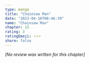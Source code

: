 ```yaml
---
type: manga
title: "Chainsaw Man"
date: "2023-04-16T08:46:39"
name: "Chainsaw Man"
chapter: 15
rating: 3
ratingEmoji: ⭐️⭐️⭐️
share: false
---
```


_[No review was written for this chapter]_
